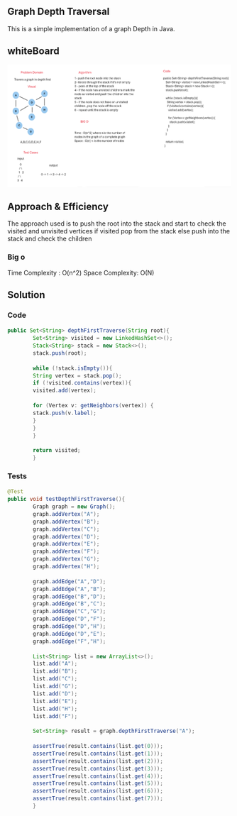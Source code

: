 ## Graph Depth Traversal
This is a simple implementation of a graph Depth in Java.

## whiteBoard

![Graph](./graphDepth.PNG)

## Approach & Efficiency
The approach used is to push the root into the stack and start to check
the visited and unvisited vertices if visited pop from the stack else push into the stack and check the children

### Big o
Time Complexity : O(n^2)
Space Complexity: O(N)

## Solution

### Code
```java
public Set<String> depthFirstTraverse(String root){
        Set<String> visited = new LinkedHashSet<>();
        Stack<String> stack = new Stack<>();
        stack.push(root);

        while (!stack.isEmpty()){
        String vertex = stack.pop();
        if (!visited.contains(vertex)){
        visited.add(vertex);

        for (Vertex v: getNeighbors(vertex)) {
        stack.push(v.label);
        }
        }
        }

        return visited;
        }
```

### Tests

```java
@Test
public void testDepthFirstTraverse(){
        Graph graph = new Graph();
        graph.addVertex("A");
        graph.addVertex("B");
        graph.addVertex("C");
        graph.addVertex("D");
        graph.addVertex("E");
        graph.addVertex("F");
        graph.addVertex("G");
        graph.addVertex("H");

        graph.addEdge("A","D");
        graph.addEdge("A","B");
        graph.addEdge("B","D");
        graph.addEdge("B","C");
        graph.addEdge("C","G");
        graph.addEdge("D","F");
        graph.addEdge("D","H");
        graph.addEdge("D","E");
        graph.addEdge("F","H");

        List<String> list = new ArrayList<>();
        list.add("A");
        list.add("B");
        list.add("C");
        list.add("G");
        list.add("D");
        list.add("E");
        list.add("H");
        list.add("F");

        Set<String> result = graph.depthFirstTraverse("A");

        assertTrue(result.contains(list.get(0)));
        assertTrue(result.contains(list.get(1)));
        assertTrue(result.contains(list.get(2)));
        assertTrue(result.contains(list.get(3)));
        assertTrue(result.contains(list.get(4)));
        assertTrue(result.contains(list.get(5)));
        assertTrue(result.contains(list.get(6)));
        assertTrue(result.contains(list.get(7)));
        }
```